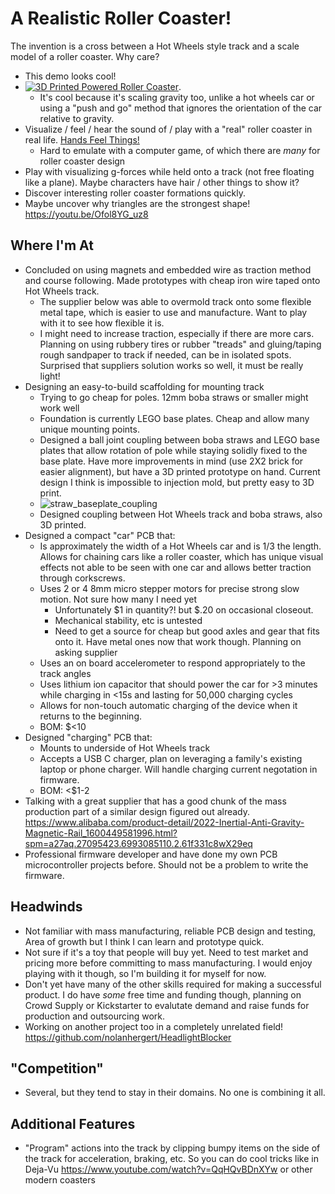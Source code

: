 # A Realistic Roller Coaster!
The invention is a cross between a Hot Wheels style track and a scale model of a roller coaster. Why care?
  * This demo looks cool!
  * [![3D Printed Powered Roller Coaster](https://img.youtube.com/vi/jkkf6wcAqkc/0.jpg)](https://youtu.be/jkkf6wcAqkc?t=412).
    *  It's cool because it's scaling gravity too, unlike a hot wheels car or using a "push and go" method that ignores the orientation of the car relative to gravity.
  * Visualize / feel / hear the sound of / play with a "real" roller coaster in real life. [Hands Feel Things!](http://worrydream.com/ABriefRantOnTheFutureOfInteractionDesign/)
    * Hard to emulate with a computer game, of which there are *many* for roller coaster design
  * Play with visualizing g-forces while held onto a track (not free floating like a plane). Maybe characters have hair / other things to show it?
  * Discover interesting roller coaster formations quickly.
  * Maybe uncover why triangles are the strongest shape! https://youtu.be/Ofol8YG_uz8

## Where I'm At
  * Concluded on using magnets and embedded wire as traction method and course following. Made prototypes with cheap iron wire taped onto Hot Wheels track. 
    * The supplier below was able to overmold track onto some flexible metal tape, which is easier to use and manufacture. Want to play with it to see how flexible it is.
    * I might need to increase traction, especially if there are more cars. Planning on using rubbery tires or rubber "treads" and gluing/taping rough sandpaper to track if needed, can be in isolated spots. Surprised that suppliers solution works so well, it must be really light!
  * Designing an easy-to-build scaffolding for mounting track
    * Trying to go cheap for poles. 12mm boba straws or smaller might work well
    * Foundation is currently LEGO base plates. Cheap and allow many unique mounting points.
    * Designed a ball joint coupling between boba straws and LEGO base plates that allow rotation of pole while staying solidly fixed to the base plate. Have more improvements in mind (use 2X2 brick for easier alignment), but have a 3D printed prototype on hand. Current design I think is impossible to injection mold, but pretty easy to 3D print.
    * ![straw_baseplate_coupling](https://github.com/nolanhergert/realistic-roller-coaster/assets/377502/ebc0e187-9980-4845-8b3c-e45043ca668d)
    * Designed coupling between Hot Wheels track and boba straws, also 3D printed.
  * Designed a compact "car" PCB that:
    * Is approximately the width of a Hot Wheels car and is 1/3 the length. Allows for chaining cars like a roller coaster, which has unique visual effects not able to be seen with one car and allows better traction through corkscrews.
    * Uses 2 or 4 8mm micro stepper motors for precise strong slow motion. Not sure how many I need yet
      * Unfortunately $1 in quantity?! but $.20 on occasional closeout.
      * Mechanical stability, etc is untested
      * Need to get a source for cheap but good axles and gear that fits onto it. Have metal ones now that work though. Planning on asking supplier
    * Uses an on board accelerometer to respond appropriately to the track angles
    * Uses lithium ion capacitor that should power the car for >3 minutes while charging in <15s and lasting for 50,000 charging cycles
    * Allows for non-touch automatic charging of the device when it returns to the beginning.
    * BOM: $<10
  * Designed "charging" PCB that:
    * Mounts to underside of Hot Wheels track
    * Accepts a USB C charger, plan on leveraging a family's existing laptop or phone charger. Will handle charging current negotation in firmware.
    * BOM: <$1-2
  * Talking with a great supplier that has a good chunk of the mass production part of a similar design figured out already. https://www.alibaba.com/product-detail/2022-Inertial-Anti-Gravity-Magnetic-Rail_1600449581996.html?spm=a27aq.27095423.6993085110.2.61f331c8wX29eq
  * Professional firmware developer and have done my own PCB microcontroller projects before. Should not be a problem to write the firmware.

## Headwinds
  * Not familiar with mass manufacturing, reliable PCB design and testing,  Area of growth but I think I can learn and prototype quick.
  * Not sure if it's a toy that people will buy yet. Need to test market and pricing more before committing to mass manufacturing. I would enjoy playing with it though, so I'm building it for myself for now.
  * Don't yet have many of the other skills required for making a successful product. I do have *some* free time and funding though, planning on Crowd Supply or Kickstarter to evalutate demand and raise funds for production and outsourcing work.
  * Working on another project too in a completely unrelated field! https://github.com/nolanhergert/HeadlightBlocker

## "Competition"
  * Several, but they tend to stay in their domains. No one is combining it all.

## Additional Features
  * "Program" actions into the track by clipping bumpy items on the side of the track for acceleration, braking, etc. So you can do cool tricks like in Deja-Vu https://www.youtube.com/watch?v=QqHQvBDnXYw or other modern coasters

